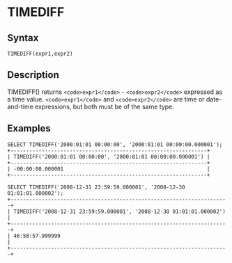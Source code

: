 
# TIMEDIFF

## Syntax


```
TIMEDIFF(expr1,expr2)
```

## Description


TIMEDIFF() returns `<code>expr1</code>` - `<code>expr2</code>` expressed as a time value. `<code>expr1</code>` and
`<code>expr2</code>` are time or date-and-time expressions, but both must be of the
same type.


## Examples


```
SELECT TIMEDIFF('2000:01:01 00:00:00', '2000:01:01 00:00:00.000001');
+---------------------------------------------------------------+
| TIMEDIFF('2000:01:01 00:00:00', '2000:01:01 00:00:00.000001') |
+---------------------------------------------------------------+
| -00:00:00.000001                                              |
+---------------------------------------------------------------+

SELECT TIMEDIFF('2008-12-31 23:59:59.000001', '2008-12-30 01:01:01.000002');
+----------------------------------------------------------------------+
| TIMEDIFF('2008-12-31 23:59:59.000001', '2008-12-30 01:01:01.000002') |
+----------------------------------------------------------------------+
| 46:58:57.999999                                                      |
+----------------------------------------------------------------------+
```
